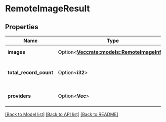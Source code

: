 # RemoteImageResult

## Properties

Name | Type | Description | Notes
------------ | ------------- | ------------- | -------------
**images** | Option<[**Vec<crate::models::RemoteImageInfo>**](RemoteImageInfo.md)> | Gets or sets the images. | [optional]
**total_record_count** | Option<**i32**> | Gets or sets the total record count. | [optional]
**providers** | Option<**Vec<String>**> | Gets or sets the providers. | [optional]

[[Back to Model list]](../README.md#documentation-for-models) [[Back to API list]](../README.md#documentation-for-api-endpoints) [[Back to README]](../README.md)


